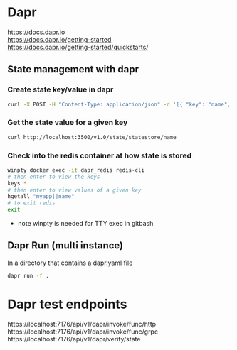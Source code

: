 # Dapr
https://docs.dapr.io  
https://docs.dapr.io/getting-started  
https://docs.dapr.io/getting-started/quickstarts/  

## State management with dapr
### Create state key/value in dapr

``` bash
curl -X POST -H "Content-Type: application/json" -d '[{ "key": "name", "value": "Bruce Wayne"}]' http://localhost:3500/v1.0/state/statestore
```

### Get the state value for a given key
``` bash
curl http://localhost:3500/v1.0/state/statestore/name
```

### Check into the redis container at how state is stored

``` bash
winpty docker exec -it dapr_redis redis-cli
# then enter to view the keys
keys *
# then enter to view values of a given key
hgetall "myapp||name"
# to exit redis
exit
```
* note winpty is needed for TTY exec in gitbash

## Dapr Run (multi instance)
In a directory that contains a dapr.yaml file
``` bash
dapr run -f .
```


# Dapr test endpoints
https://localhost:7176/api/v1/dapr/invoke/func/http
https://localhost:7176/api/v1/dapr/invoke/func/grpc  
https://localhost:7176/api/v1/dapr/verify/state  